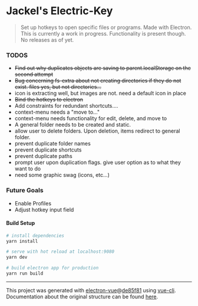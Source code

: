 # Jackel's Electric-Key

> Set up hotkeys to open specific files or programs. Made with Electron.
This is currently a work in progress. Functionality is present though. No releases as of yet.
### TODOS

* <strike> Find out why duplicates objects are saving to parent.localStorage on the second attempt </strike>
* <strike> Bug concerning fs-extra about not creating directories if they do not exist. files yes, but not directories... </strike>
* icon is extracting well, but images are not. need a default icon in place
* <strike> Bind the hotkeys to electron</strike>
* Add constraints for redundant shortcuts....
* context-menu needs a "move to..."
* context-menu needs functionality for edit, delete, and move to
* A general folder needs to be created and static.
* allow user to delete folders. Upon deletion, items redirect to general folder.
* prevent duplicate folder names
* prevent duplicate shortcuts
* prevent duplicate paths
* prompt user upon duplication flags. give user option as to what they want to do
* need some graphic swag (icons, etc...)


### Future Goals

* Enable Profiles
* Adjust hotkey input field


#### Build Setup

``` bash
# install dependencies
yarn install

# serve with hot reload at localhost:9080
yarn dev

# build electron app for production
yarn run build
```

---

This project was generated with [electron-vue](https://github.com/SimulatedGREG/electron-vue)@[de85f81](https://github.com/SimulatedGREG/electron-vue/tree/de85f81890c01500113738bfe57bef136f9fbf52) using [vue-cli](https://github.com/vuejs/vue-cli). Documentation about the original structure can be found [here](https://simulatedgreg.gitbooks.io/electron-vue/content/index.html).
